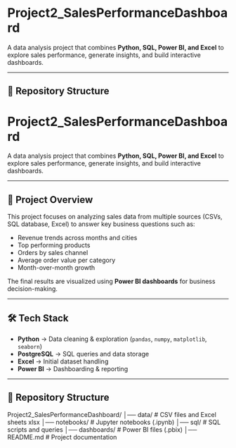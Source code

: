 # Project2_SalesPerformanceDashboard

A data analysis project that combines **Python, SQL, Power BI, and Excel** to explore sales performance, generate insights, and build interactive dashboards.

---

## 📂 Repository Structure
# Project2_SalesPerformanceDashboard

A data analysis project that combines **Python, SQL, Power BI, and Excel** to explore sales performance, generate insights, and build interactive dashboards.

---

## 📌 Project Overview
This project focuses on analyzing sales data from multiple sources (CSVs, SQL database, Excel) to answer key business questions such as:
- Revenue trends across months and cities
- Top performing products
- Orders by sales channel
- Average order value per category
- Month-over-month growth

The final results are visualized using **Power BI dashboards** for business decision-making.

---

## 🛠 Tech Stack
- **Python** → Data cleaning & exploration (`pandas`, `numpy`, `matplotlib`, `seaborn`)  
- **PostgreSQL** → SQL queries and data storage  
- **Excel** → Initial dataset handling  
- **Power BI** → Dashboarding & reporting  

---

## 📂 Repository Structure
Project2_SalesPerformanceDashboard/
│── data/ # CSV files and Excel sheets xlsx
│── notebooks/ # Jupyter notebooks (.ipynb)
│── sql/ # SQL scripts and queries
│── dashboards/ # Power BI files (.pbix)
│── README.md # Project documentation
